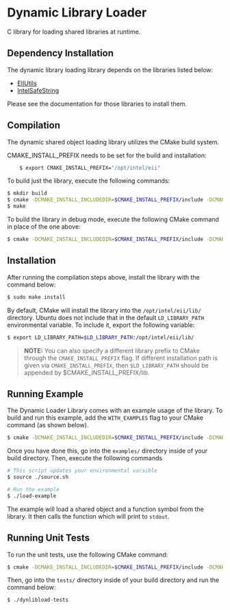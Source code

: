 Dynamic Library Loader
======================

C library for loading shared libraries at runtime.

## Dependency Installation

The dynamic library loading library depends on the libraries listed below:

* [EIIUtils](../../util/c/README.md)
* [IntelSafeString](../../IntelSafeString/README.md)

Please see the documentation for those libraries to install them.

## Compilation

The dynamic shared object loading library utilizes the CMake build system. 

CMAKE_INSTALL_PREFIX needs to be set for the build and installation:

```sh
    $ export CMAKE_INSTALL_PREFIX="/opt/intel/eii"
```

To build just the library, execute the following commands:

```sh
$ mkdir build
$ cmake -DCMAKE_INSTALL_INCLUDEDIR=$CMAKE_INSTALL_PREFIX/include -DCMAKE_INSTALL_PREFIX=$CMAKE_INSTALL_PREFIX ..
$ make
```

To build the library in debug mode, execute the following CMake command in place
of the one above:

```sh
$ cmake -DCMAKE_INSTALL_INCLUDEDIR=$CMAKE_INSTALL_PREFIX/include -DCMAKE_INSTALL_PREFIX=$CMAKE_INSTALL_PREFIX -DCMAKE_BUILD_TYPE=Debug ..
```

## Installation

After running the compilation steps above, install the library with the command
below:

```sh
$ sudo make install
```

By default, CMake will install the library into the `/opt/intel/eii/lib/` directory.
Ubuntu does not include that in the default `LD_LIBRARY_PATH` environmental variable.
To include it, export the following variable:

```sh
$ export LD_LIBRARY_PATH=$LD_LIBRARY_PATH:/opt/intel/eii/lib/
```

>**NOTE:** You can also specify a different library prefix to CMake through
the `CMAKE_INSTALL_PREFIX` flag. If different installation path is given via `CMAKE_INSTALL_PREFIX`, then `$LD_LIBRARY_PATH` should be appended by $CMAKE_INSTALL_PREFIX/lib.

## Running Example

The Dynamic Loader Library comes with an example usage of the library. To build
and run this example, add the `WITH_EXAMPLES` flag to your CMake command (as
shown below).

```sh
$ cmake -DCMAKE_INSTALL_INCLUDEDIR=$CMAKE_INSTALL_PREFIX/include -DCMAKE_INSTALL_PREFIX=$CMAKE_INSTALL_PREFIX -DWITH_EXAMPLES=ON ..
```

Once you have done this, go into the `examples/` directory inside of your build
directory. Then, execute the following commands

```sh
# This script updates your environmental varaible
$ source ./source.sh

# Run the example
$ ./load-example
```

The example will load a shared object and a function symbol from the library.
It then calls the function which will print to `stdout`.

## Running Unit Tests

To run the unit tests, use the following CMake command:

```sh
$ cmake -DCMAKE_INSTALL_INCLUDEDIR=$CMAKE_INSTALL_PREFIX/include -DCMAKE_INSTALL_PREFIX=$CMAKE_INSTALL_PREFIX -DWITH_TESTS=ON ..
```

Then, go into the `tests/` directory inside of your build directory and run
the command below:

```sh
$ ./dynlibload-tests
```
